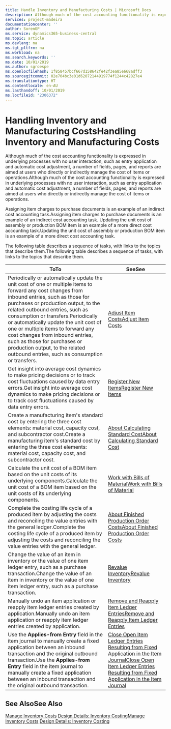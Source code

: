 ```yaml
---
title: Handle Inventory and Manufacturing Costs | Microsoft Docs
description: Although much of the cost accounting functionality is expressed in underlying processes with no user interaction, such as entry application and automatic cost adjustment, a number of fields, pages, and reports are aimed at users who directly or indirectly manage the cost of items or operations.
services: project-madeira
documentationcenter: ''
author: SorenGP
ms.service: dynamics365-business-central
ms.topic: article
ms.devlang: na
ms.tgt_pltfrm: na
ms.workload: na
ms.search.keywords: ''
ms.date: 10/01/2019
ms.author: sgroespe
ms.openlocfilehash: 1f858457bcf667d158642fe42f3ea85e668adff3
ms.sourcegitcommit: 02e704bc3e01d62072144919774f1244c42827e4
ms.translationtype: HT
ms.contentlocale: en-AU
ms.lasthandoff: 10/01/2019
ms.locfileid: "2306372"
---
```

# <a name="handling-inventory-and-manufacturing-costs"></a><span data-ttu-id="b6cb4-103">Handling Inventory and Manufacturing Costs</span><span class="sxs-lookup"><span data-stu-id="b6cb4-103">Handling Inventory and Manufacturing Costs</span></span>
<span data-ttu-id="b6cb4-104">Although much of the cost accounting functionality is expressed in underlying processes with no user interaction, such as entry application and automatic cost adjustment, a number of fields, pages, and reports are aimed at users who directly or indirectly manage the cost of items or operations.</span><span class="sxs-lookup"><span data-stu-id="b6cb4-104">Although much of the cost accounting functionality is expressed in underlying processes with no user interaction, such as entry application and automatic cost adjustment, a number of fields, pages, and reports are aimed at users who directly or indirectly manage the cost of items or operations.</span></span>  

 <span data-ttu-id="b6cb4-105">Assigning item charges to purchase documents is an example of an indirect cost accounting task.</span><span class="sxs-lookup"><span data-stu-id="b6cb4-105">Assigning item charges to purchase documents is an example of an indirect cost accounting task.</span></span> <span data-ttu-id="b6cb4-106">Updating the unit cost of assembly or production BOM item is an example of a more direct cost accounting task.</span><span class="sxs-lookup"><span data-stu-id="b6cb4-106">Updating the unit cost of assembly or production BOM item is an example of a more direct cost accounting task.</span></span>  

 <span data-ttu-id="b6cb4-107">The following table describes a sequence of tasks, with links to the topics that describe them.</span><span class="sxs-lookup"><span data-stu-id="b6cb4-107">The following table describes a sequence of tasks, with links to the topics that describe them.</span></span>   

|<span data-ttu-id="b6cb4-108">**To**</span><span class="sxs-lookup"><span data-stu-id="b6cb4-108">**To**</span></span>|<span data-ttu-id="b6cb4-109">**See**</span><span class="sxs-lookup"><span data-stu-id="b6cb4-109">**See**</span></span>|  
|------------|-------------|  
|<span data-ttu-id="b6cb4-110">Periodically or automatically update the unit cost of one or multiple items to forward any cost changes from inbound entries, such as those for purchases or production output, to the related outbound entries, such as consumption or transfers.</span><span class="sxs-lookup"><span data-stu-id="b6cb4-110">Periodically or automatically update the unit cost of one or multiple items to forward any cost changes from inbound entries, such as those for purchases or production output, to the related outbound entries, such as consumption or transfers.</span></span>|[<span data-ttu-id="b6cb4-111">Adjust Item Costs</span><span class="sxs-lookup"><span data-stu-id="b6cb4-111">Adjust Item Costs</span></span>](inventory-how-adjust-item-costs.md)|  
|<span data-ttu-id="b6cb4-112">Get insight into average cost dynamics to make pricing decisions or to track cost fluctuations caused by data entry errors.</span><span class="sxs-lookup"><span data-stu-id="b6cb4-112">Get insight into average cost dynamics to make pricing decisions or to track cost fluctuations caused by data entry errors.</span></span>|[<span data-ttu-id="b6cb4-113">Register New Items</span><span class="sxs-lookup"><span data-stu-id="b6cb4-113">Register New Items</span></span>](inventory-how-register-new-items.md)|  
|<span data-ttu-id="b6cb4-114">Create a manufacturing item's standard cost by entering the three cost elements: material cost, capacity cost, and subcontractor cost.</span><span class="sxs-lookup"><span data-stu-id="b6cb4-114">Create a manufacturing item's standard cost by entering the three cost elements: material cost, capacity cost, and subcontractor cost.</span></span>|[<span data-ttu-id="b6cb4-115">About Calculating Standard Cost</span><span class="sxs-lookup"><span data-stu-id="b6cb4-115">About Calculating Standard Cost</span></span>](finance-about-calculating-standard-cost.md)|  
|<span data-ttu-id="b6cb4-116">Calculate the unit cost of a BOM item based on the unit costs of its underlying components.</span><span class="sxs-lookup"><span data-stu-id="b6cb4-116">Calculate the unit cost of a BOM item based on the unit costs of its underlying components.</span></span>|[<span data-ttu-id="b6cb4-117">Work with Bills of Material</span><span class="sxs-lookup"><span data-stu-id="b6cb4-117">Work with Bills of Material</span></span>](inventory-how-work-BOMs.md)|  
|<span data-ttu-id="b6cb4-118">Complete the costing life cycle of a produced item by adjusting the costs and reconciling the value entries with the general ledger.</span><span class="sxs-lookup"><span data-stu-id="b6cb4-118">Complete the costing life cycle of a produced item by adjusting the costs and reconciling the value entries with the general ledger.</span></span>|[<span data-ttu-id="b6cb4-119">About Finished Production Order Costs</span><span class="sxs-lookup"><span data-stu-id="b6cb4-119">About Finished Production Order Costs</span></span>](finance-about-finished-production-order-costs.md)|  
|<span data-ttu-id="b6cb4-120">Change the value of an item in inventory or the value of one item ledger entry, such as a purchase transaction.</span><span class="sxs-lookup"><span data-stu-id="b6cb4-120">Change the value of an item in inventory or the value of one item ledger entry, such as a purchase transaction.</span></span>|[<span data-ttu-id="b6cb4-121">Revalue Inventory</span><span class="sxs-lookup"><span data-stu-id="b6cb4-121">Revalue Inventory</span></span>](inventory-how-revalue-inventory.md)|
|<span data-ttu-id="b6cb4-122">Manually undo an item application or reapply item ledger entries created by application.</span><span class="sxs-lookup"><span data-stu-id="b6cb4-122">Manually undo an item application or reapply item ledger entries created by application.</span></span>|[<span data-ttu-id="b6cb4-123">Remove and Reapply Item Ledger Entries</span><span class="sxs-lookup"><span data-stu-id="b6cb4-123">Remove and Reapply Item Ledger Entries</span></span>](finance-how-to-remove-and-reapply-item-entries.md)|  
|<span data-ttu-id="b6cb4-124">Use the **Applies-from Entry** field in the item journal to manually create a fixed application between an inbound transaction and the original outbound transaction.</span><span class="sxs-lookup"><span data-stu-id="b6cb4-124">Use the **Applies-from Entry** field in the item journal to manually create a fixed application between an inbound transaction and the original outbound transaction.</span></span>|[<span data-ttu-id="b6cb4-125">Close Open Item Ledger Entries Resulting from Fixed Application in the Item Journal</span><span class="sxs-lookup"><span data-stu-id="b6cb4-125">Close Open Item Ledger Entries Resulting from Fixed Application in the Item Journal</span></span>](finance-how-to-close-open-item-ledger-entries-resulting-from-fixed-application-in-the-item-journal.md)|  

## <a name="see-also"></a><span data-ttu-id="b6cb4-126">See Also</span><span class="sxs-lookup"><span data-stu-id="b6cb4-126">See Also</span></span>  
<span data-ttu-id="b6cb4-127">[Manage Inventory Costs](finance-manage-inventory-costs.md)
[Design Details: Inventory Costing](design-details-inventory-costing.md)</span><span class="sxs-lookup"><span data-stu-id="b6cb4-127">[Manage Inventory Costs](finance-manage-inventory-costs.md)
[Design Details: Inventory Costing](design-details-inventory-costing.md)</span></span>
